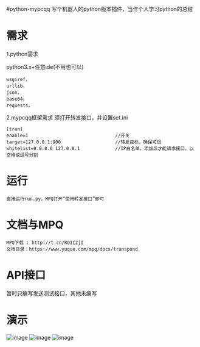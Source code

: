 #python-mypcqq
写个机器人的python版本插件，当作个人学习python的总结

# 需求

1.python需求

python3.x+任意ide(不用也可以)
```
wsgiref，
urllib，
json，
base64，
requests，
```
2.mypcqq框架需求
须打开转发接口，并设置set.ini
```
[tran]
enable=1				    			//开关
target=127.0.0.1:900					//转发目标，确保可信
whitelist=0.0.0.0 127.0.0.1				//IP白名单，添加后才能请求接口，以空格或逗号分割
```
# 运行
```
直接运行run.py，MPQ打开“使用转发接口”即可
```
#  文档与MPQ
```
MPQ下载 : http://t.cn/ROII2jI
文档目录：https://www.yuque.com/mpq/docs/transpond
```
# API接口

暂时只编写发送测试接口，其他未编写

# 演示
![image](https://github.com/snowyue/python-mypcqq/blob/master/image/调试截图_1.0.1.png?raw=true)
![image](https://github.com/snowyue/python-mypcqq/blob/master/image/框架测试截图_1.0.1.png?raw=true)
![image](https://github.com/snowyue/python-mypcqq/blob/master/image/群测试截图_1.0.1.png?raw=true)

